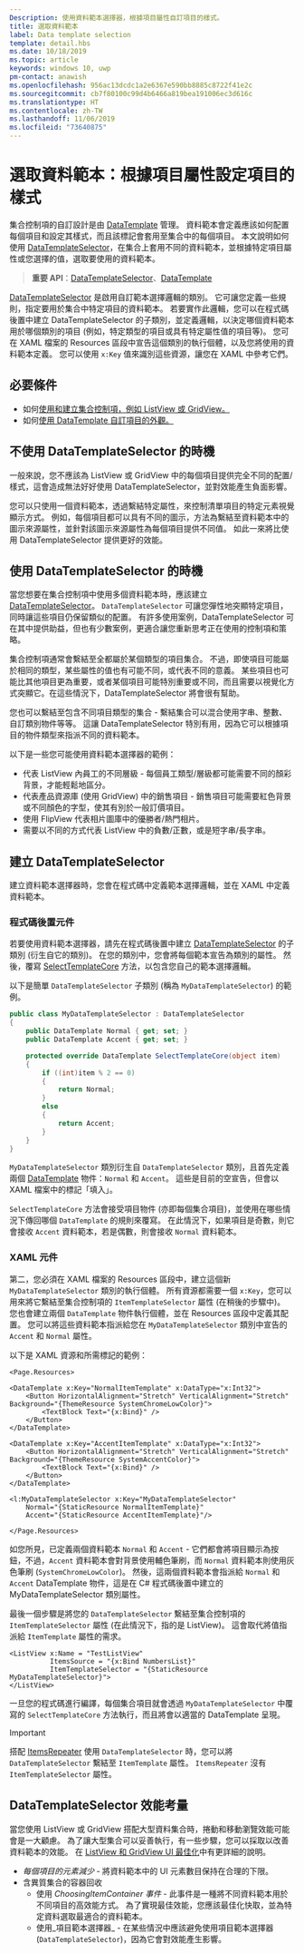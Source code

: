 ```yaml
---
Description: 使用資料範本選擇器，根據項目屬性自訂項目的樣式。
title: 選取資料範本
label: Data template selection
template: detail.hbs
ms.date: 10/18/2019
ms.topic: article
keywords: windows 10, uwp
pm-contact: anawish
ms.openlocfilehash: 956ac13dcdc1a2e6367e590bb8885c8722f41e2c
ms.sourcegitcommit: cb7f80100c99d4b6466a819bea191006ec3d616c
ms.translationtype: HT
ms.contentlocale: zh-TW
ms.lasthandoff: 11/06/2019
ms.locfileid: "73640875"
---
```

# <a name="data-template-selection-styling-items-based-on-their-properties"></a>選取資料範本：根據項目屬性設定項目的樣式

集合控制項的自訂設計是由 [DataTemplate](/uwp/api/windows.ui.xaml.datatemplate) 管理。 資料範本會定義應該如何配置每個項目和設定其樣式，而且該標記會套用至集合中的每個項目。 本文說明如何使用 [DataTemplateSelector](/uwp/api/windows.ui.xaml.controls.datatemplateselector)，在集合上套用不同的資料範本，並根據特定項目屬性或您選擇的值，選取要使用的資料範本。

> **重要 API**：[DataTemplateSelector](/uwp/api/windows.ui.xaml.controls.datatemplateselector)、[DataTemplate](/uwp/api/windows.ui.xaml.datatemplate)

[DataTemplateSelector](/uwp/api/windows.ui.xaml.controls.datatemplateselector) 是啟用自訂範本選擇邏輯的類別。 它可讓您定義一些規則，指定要用於集合中特定項目的資料範本。 若要實作此邏輯，您可以在程式碼後置中建立 DataTemplateSelector 的子類別，並定義邏輯，以決定哪個資料範本用於哪個類別的項目 (例如，特定類型的項目或具有特定屬性值的項目等)。 您可在 XAML 檔案的 Resources 區段中宣告這個類別的執行個體，以及您將使用的資料範本定義。 您可以使用 `x:Key` 值來識別這些資源，讓您在 XAML 中參考它們。

## <a name="prerequisites"></a>必要條件

- 如何[使用和建立集合控制項，例如 ListView 或 GridView。](listview-and-gridview.md)
- 如何[使用 DataTemplate 自訂項目的外觀。](item-containers-templates.md#data-template)

## <a name="when-not-to-use-a-datatemplateselector"></a>不使用 DataTemplateSelector 的時機

一般來說，您不應該為 ListView 或 GridView 中的每個項目提供完全不同的配置/樣式，這會造成無法好好使用 DataTemplateSelector，並對效能產生負面影響。

您可以只使用一個資料範本，透過繫結特定屬性，來控制清單項目的特定元素視覺顯示方式。 例如，每個項目都可以具有不同的圖示，方法為繫結至資料範本中的圖示來源屬性，並針對該圖示來源屬性為每個項目提供不同值。 如此一來將比使用 DataTemplateSelector 提供更好的效能。

## <a name="when-to-use-a-datatemplateselector"></a>使用 DataTemplateSelector 的時機

當您想要在集合控制項中使用多個資料範本時，應該建立 [DataTemplateSelector](/uwp/api/windows.ui.xaml.controls.datatemplateselector)。 `DataTemplateSelector` 可讓您彈性地突顯特定項目，同時讓這些項目仍保留類似的配置。 有許多使用案例，DataTemplateSelector 可在其中提供助益，但也有少數案例，更適合讓您重新思考正在使用的控制項和策略。

集合控制項通常會繫結至全都屬於某個類型的項目集合。 不過，即使項目可能屬於相同的類型，某些屬性的值也有可能不同，或代表不同的意義。 某些項目也可能比其他項目更為重要，或者某個項目可能特別重要或不同，而且需要以視覺化方式突顯它。在這些情況下，DataTemplateSelector 將會很有幫助。

您也可以繫結至包含不同項目類型的集合 - 繫結集合可以混合使用字串、整數、自訂類別物件等等。 這讓 DataTemplateSelector 特別有用，因為它可以根據項目的物件類型來指派不同的資料範本。

以下是一些您可能使用資料範本選擇器的範例：

- 代表 ListView 內員工的不同層級 - 每個員工類型/層級都可能需要不同的顏彩背景，才能輕鬆地區分。
- 代表產品資源庫 (使用 GridView) 中的銷售項目 - 銷售項目可能需要紅色背景或不同顏色的字型，使其有別於一般訂價項目。
- 使用 FlipView 代表相片圖庫中的優勝者/熱門相片。
- 需要以不同的方式代表 ListView 中的負數/正數，或是短字串/長字串。

## <a name="create-a-datatemplateselector"></a>建立 DataTemplateSelector

建立資料範本選擇器時，您會在程式碼中定義範本選擇邏輯，並在 XAML 中定義資料範本。

### <a name="code-behind-component"></a>程式碼後置元件

若要使用資料範本選擇器，請先在程式碼後置中建立 [DataTemplateSelector](/uwp/api/windows.ui.xaml.controls.datatemplateselector) 的子類別 (衍生自它的類別)。 在您的類別中，您會將每個範本宣告為類別的屬性。 然後，覆寫 [SelectTemplateCore](/uwp/api/windows.ui.xaml.controls.datatemplateselector.selecttemplatecore) 方法，以包含您自己的範本選擇邏輯。

以下是簡單 `DataTemplateSelector` 子類別 (稱為 `MyDataTemplateSelector`) 的範例。

```csharp
public class MyDataTemplateSelector : DataTemplateSelector
{
    public DataTemplate Normal { get; set; }
    public DataTemplate Accent { get; set; }

    protected override DataTemplate SelectTemplateCore(object item)
    {
        if ((int)item % 2 == 0)
        {
            return Normal;
        }
        else
        {
            return Accent;
        }
    }
}
```

`MyDataTemplateSelector` 類別衍生自 `DataTemplateSelector` 類別，且首先定義兩個 [DataTemplate](/uwp/api/windows.ui.xaml.datatemplate) 物件：`Normal` 和 `Accent`。 這些是目前的空宣告，但會以 XAML 檔案中的標記「填入」。

`SelectTemplateCore` 方法會接受項目物件 (亦即每個集合項目)，並使用在哪些情況下傳回哪個 `DataTemplate` 的規則來覆寫。 在此情況下，如果項目是奇數，則它會接收 `Accent` 資料範本，若是偶數，則會接收 `Normal` 資料範本。

### <a name="xaml-component"></a>XAML 元件

第二，您必須在 XAML 檔案的 Resources 區段中，建立這個新 `MyDataTemplateSelector` 類別的執行個體。 所有資源都需要一個 `x:Key`，您可以用來將它繫結至集合控制項的 `ItemTemplateSelector` 屬性 (在稍後的步驟中)。 您也會建立兩個 `DataTemplate` 物件執行個體，並在 Resources 區段中定義其配置。 您可以將這些資料範本指派給您在 `MyDataTemplateSelector` 類別中宣告的 `Accent` 和 `Normal` 屬性。

以下是 XAML 資源和所需標記的範例：

```xaml
<Page.Resources>

<DataTemplate x:Key="NormalItemTemplate" x:DataType="x:Int32">
    <Button HorizontalAlignment="Stretch" VerticalAlignment="Stretch" Background="{ThemeResource SystemChromeLowColor}">
        <TextBlock Text="{x:Bind}" />
    </Button>
</DataTemplate>

<DataTemplate x:Key="AccentItemTemplate" x:DataType="x:Int32">
    <Button HorizontalAlignment="Stretch" VerticalAlignment="Stretch" Background="{ThemeResource SystemAccentColor}">
        <TextBlock Text="{x:Bind}" />
    </Button>
</DataTemplate>

<l:MyDataTemplateSelector x:Key="MyDataTemplateSelector"
    Normal="{StaticResource NormalItemTemplate}"
    Accent="{StaticResource AccentItemTemplate}"/>

</Page.Resources>
```

如您所見，已定義兩個資料範本 `Normal` 和 `Accent` - 它們都會將項目顯示為按鈕，不過，`Accent` 資料範本會對背景使用輔色筆刷，而 `Normal` 資料範本則使用灰色筆刷 (`SystemChromeLowColor`)。 然後，這兩個資料範本會指派給 `Normal` 和 `Accent` DataTemplate 物件，這是在 C# 程式碼後置中建立的 MyDataTemplateSelector 類別屬性。

最後一個步驟是將您的 `DataTemplateSelector` 繫結至集合控制項的 `ItemTemplateSelector` 屬性 (在此情況下，指的是 ListView)。 這會取代將值指派給 `ItemTemplate` 屬性的需求。 

```xaml
<ListView x:Name = "TestListView"
          ItemsSource = "{x:Bind NumbersList}"
          ItemTemplateSelector = "{StaticResource MyDataTemplateSelector}">
</ListView>
```

一旦您的程式碼進行編譯，每個集合項目就會透過 `MyDataTemplateSelector` 中覆寫的 `SelectTemplateCore` 方法執行，而且將會以適當的 DataTemplate 呈現。

> [!IMPORTANT]
> 搭配 [ItemsRepeater](/uwp/api/microsoft.ui.xaml.controls.itemsrepeater?view=winui-2.2) 使用 `DataTemplateSelector` 時，您可以將 `DataTemplateSelector` 繫結至 `ItemTemplate` 屬性。 `ItemsRepeater` 沒有 `ItemTemplateSelector` 屬性。

## <a name="datatemplateselector-performance-considerations"></a>DataTemplateSelector 效能考量

當您使用 ListView 或 GridView 搭配大型資料集合時，捲動和移動瀏覽效能可能會是一大顧慮。 為了讓大型集合可以妥善執行，有一些步驟，您可以採取以改善資料範本的效能。 在 [ListView 和 GridView UI 最佳化](/windows/uwp/debug-test-perf/optimize-gridview-and-listview)中有更詳細的說明。

- _每個項目的元素減少_ - 將資料範本中的 UI 元素數目保持在合理的下限。
- 含異質集合的容器回收
  - 使用 _ChoosingItemContainer 事件_ - 此事件是一種將不同資料範本用於不同項目的高效能方式。 為了實現最佳效能，您應該最佳化快取，並為特定資料選取最適合的資料範本。
  - 使用_項目範本選擇器_ - 在某些情況中應該避免使用項目範本選擇器 (`DataTemplateSelector`)，因為它會對效能產生影響。
